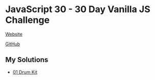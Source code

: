 # JavaScript 30 - 30 Day Vanilla JS Challenge
[Website](https://JavaScript30.com)

[GitHub](https://github.com/wesbos/JavaScript30)

## My Solutions

* [01 Drum Kit](https://jualko.github.io/JavaScript30/01%20Drum%20Kit/drumkit.html)
